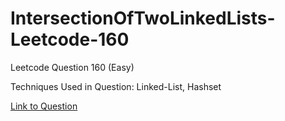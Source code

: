 # IntersectionOfTwoLinkedLists-Leetcode-160

Leetcode Question 160 (Easy)

Techniques Used in Question:
Linked-List, Hashset

[Link to Question](https://leetcode.com/problems/intersection-of-two-linked-lists/)
